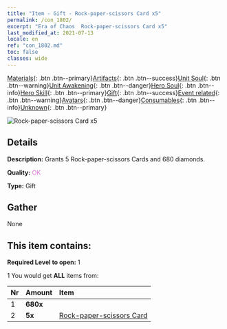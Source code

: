 ```yaml
---
title: "Item - Gift - Rock-paper-scissors Card x5"
permalink: /con_1802/
excerpt: "Era of Chaos  Rock-paper-scissors Card x5"
last_modified_at: 2021-07-13
locale: en
ref: "con_1802.md"
toc: false
classes: wide
---
```

 [Materials](/Items/){: .btn .btn--primary}[Artifacts](/Items/Artifacts/){: .btn .btn--success}[Unit Soul](/Items/UnitSoul/){: .btn .btn--warning}[Unit Awakening](/Items/UnitAwakening/){: .btn .btn--danger}[Hero Soul](/Items/HeroSoul/){: .btn .btn--info}[Hero Skill](/Items/HeroSkill/){: .btn .btn--primary}[Gift](/Items/Gift/){: .btn .btn--success}[Event related](/Items/Events/){: .btn .btn--warning}[Avatars](/Items/Avatars/){: .btn .btn--danger}[Consumables](/Items/Consumables/){: .btn .btn--info}[Unknown](/Items/Unknown/){: .btn .btn--primary}

 ![Rock-paper-scissors Card x5](/images/t/i_907422.png)

## Details
 **Description:** Grants 5 Rock-paper-scissors Cards and 680 diamonds.

 **Quality:** <span style="color: #DA70D6">OK</span>

 **Type:** Gift

## Gather

  None

## This item contains:

 **Required Level to open:** 1

 1 You would get **ALL** items  from:

  | Nr | Amount |     Item    |
  |:---|:-------|:------------|
  | 1 |  **680x** | <i class="fas fa-gem"/> |  | 
  | 2 |  **5x** | [Rock-paper-scissors Card](/Items/con_547/) |  | 
